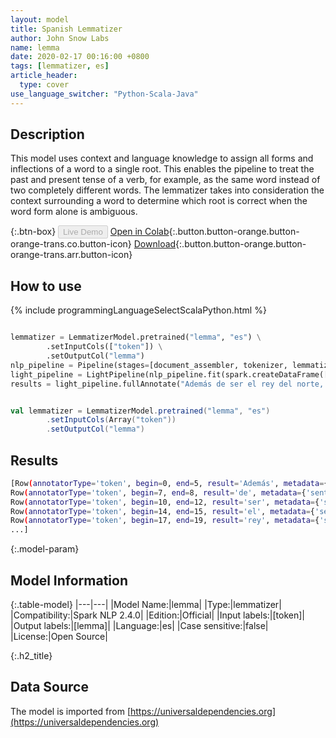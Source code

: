 ```yaml
---
layout: model
title: Spanish Lemmatizer
author: John Snow Labs
name: lemma
date: 2020-02-17 00:16:00 +0800
tags: [lemmatizer, es]
article_header:
  type: cover
use_language_switcher: "Python-Scala-Java"
---
```


## Description
This model uses context and language knowledge to assign all forms and inflections of a word to a single root. This enables the pipeline to treat the past and present tense of a verb, for example, as the same word instead of two completely different words. The lemmatizer takes into consideration the context surrounding a word to determine which root is correct when the word form alone is ambiguous.

{:.btn-box}
<button class="button button-orange" disabled>Live Demo</button>
[Open in Colab](https://github.com/JohnSnowLabs/spark-nlp-workshop/blob/b2eb08610dd49d5b15077cc499a94b4ec1e8b861/jupyter/annotation/english/model-downloader/Create%20custom%20pipeline%20-%20NerDL.ipynb){:.button.button-orange.button-orange-trans.co.button-icon}
[Download](https://s3.amazonaws.com/auxdata.johnsnowlabs.com/public/models/lemma_es_2.4.0_2.4_1581890818386.zip){:.button.button-orange.button-orange-trans.arr.button-icon}

## How to use
<div class="tabs-box" markdown="1">
{% include programmingLanguageSelectScalaPython.html %}

```python

lemmatizer = LemmatizerModel.pretrained("lemma", "es") \
        .setInputCols(["token"]) \
        .setOutputCol("lemma")
nlp_pipeline = Pipeline(stages=[document_assembler, tokenizer, lemmatizer])
light_pipeline = LightPipeline(nlp_pipeline.fit(spark.createDataFrame([['']]).toDF("text")))
results = light_pipeline.fullAnnotate("Además de ser el rey del norte, John Snow es un médico inglés y líder en el desarrollo de la anestesia y la higiene médica.")
```

```scala

val lemmatizer = LemmatizerModel.pretrained("lemma", "es")
        .setInputCols(Array("token"))
        .setOutputCol("lemma")
```
</div>

## Results

```bash
[Row(annotatorType='token', begin=0, end=5, result='Además', metadata={'sentence': '0'}, embeddings=[]),
Row(annotatorType='token', begin=7, end=8, result='de', metadata={'sentence': '0'}, embeddings=[]),
Row(annotatorType='token', begin=10, end=12, result='ser', metadata={'sentence': '0'}, embeddings=[]),
Row(annotatorType='token', begin=14, end=15, result='el', metadata={'sentence': '0'}, embeddings=[]),
Row(annotatorType='token', begin=17, end=19, result='rey', metadata={'sentence': '0'}, embeddings=[]),
...]
```

{:.model-param}
## Model Information

{:.table-model}
|---|---|
|Model Name:|lemma|
|Type:|lemmatizer|
|Compatibility:|Spark NLP 2.4.0|
|Edition:|Official|
|Input labels:|[token]|
|Output labels:|[lemma]|
|Language:|es|
|Case sensitive:|false|
|License:|Open Source|

{:.h2_title}
## Data Source
The model is imported from [https://universaldependencies.org](https://universaldependencies.org)